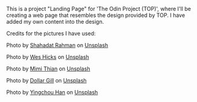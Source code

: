 This is a project "Landing Page" for 'The Odin Project (TOP)', where I'll be creating a web page that resembles the design provided by TOP.
I have added my own content into the design. 

Credits for the pictures I have used:

Photo by <a href="https://unsplash.com/@hishahadat?utm_content=creditCopyText&utm_medium=referral&utm_source=unsplash">Shahadat Rahman</a> on <a href="https://unsplash.com/photos/turned-on-monitor-displaying-function-digital_best_reviews-gnyA8vd3Otc?utm_content=creditCopyText&utm_medium=referral&utm_source=unsplash">Unsplash</a>

Photo by <a href="https://unsplash.com/@sickhews?utm_content=creditCopyText&utm_medium=referral&utm_source=unsplash">Wes Hicks</a> on <a href="https://unsplash.com/photos/man-wearing-headphones-while-sitting-on-chair-in-front-of-macbook-4-EeTnaC1S4?utm_content=creditCopyText&utm_medium=referral&utm_source=unsplash">Unsplash</a>

Photo by <a href="https://unsplash.com/@mimithian?utm_content=creditCopyText&utm_medium=referral&utm_source=unsplash">Mimi Thian</a> on <a href="https://unsplash.com/photos/four-people-watching-on-white-macbook-on-top-of-glass-top-table-vdXMSiX-n6M?utm_content=creditCopyText&utm_medium=referral&utm_source=unsplash">Unsplash</a>

Photo by <a href="https://unsplash.com/@dollargill?utm_content=creditCopyText&utm_medium=referral&utm_source=unsplash">Dollar Gill</a> on <a href="https://unsplash.com/photos/man-holding-and-reading-book-while-standing-inside-library-QKb25xDmxxA?utm_content=creditCopyText&utm_medium=referral&utm_source=unsplash">Unsplash</a>

Photo by <a href="https://unsplash.com/@hyingchou?utm_content=creditCopyText&utm_medium=referral&utm_source=unsplash">Yingchou Han</a> on <a href="https://unsplash.com/photos/selective-focus-of-man-smiling-near-building-IJrIeCs3D4g?utm_content=creditCopyText&utm_medium=referral&utm_source=unsplash">Unsplash</a>
